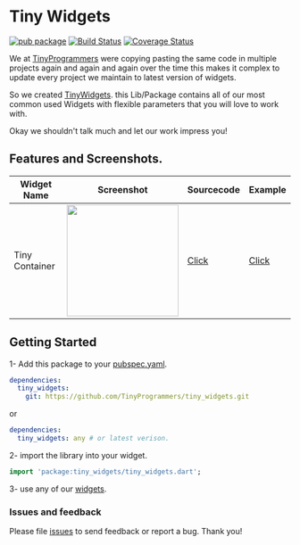 # Tiny Widgets

[![pub package](https://img.shields.io/pub/v/Tiny_Widgets.svg)](https://pub.dartlang.org/packages/Tiny_Widgets)
[![Build Status](https://travis-ci.org/TinyProgrammers/Tiny_Widgets.svg?branch=master)](https://travis-ci.org/TinyProgrammers/Tiny_Widgets)
[![Coverage Status](https://coveralls.io/repos/github/TinyProgrammers/tiny_widgets/badge.svg?branch=master)](https://coveralls.io/github/TinyProgrammers/tiny_widgets?branch=master)

We at [TinyProgrammers](http://TinyProgrammers.ga) were copying pasting the same code in multiple projects again and again and again over the time this makes it complex to update every project we maintain to latest version of widgets.

So we created [TinyWidgets](/). this Lib/Package contains all of our most common used Widgets with flexible parameters that you will love to work with.

Okay we shouldn't talk much and let our work impress you!

## Features and Screenshots.

| Widget Name | Screenshot | Sourcecode | Example |
|---|---| --- | --- |
| Tiny Container | <img src="https://github.com/TinyProgrammers/tiny_widgets/raw/master/screenshots/tiny_container.png" width="200"> | [Click](lib/src/tiny_container.dart) | [Click](example/lib/src/tiny_container.dart) |


## Getting Started

1- Add this package to your [pubspec.yaml](https://flutter.io/platform-plugins/).


```yml
dependencies:
  tiny_widgets:
    git: https://github.com/TinyProgrammers/tiny_widgets.git
```
or

```yml
dependencies:
  tiny_widgets: any # or latest verison.
```

2- import the library into your widget.

```dart
import 'package:tiny_widgets/tiny_widgets.dart';
```

3- use any of our [widgets](#features-and-screenshots).

### Issues and feedback

Please file [issues](https://github.com/tinyprogrammers/tiny_widgets/issues/new) to send feedback or report a bug. Thank you!
